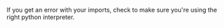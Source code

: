 If you get an error with your imports, check to make sure you're using the right python interpreter.